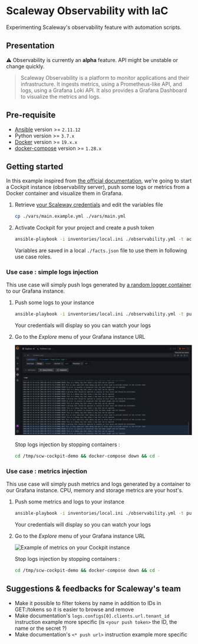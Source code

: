 # Scaleway Observability with IaC

Experimenting Scaleway's observability feature with automation scripts.

## Presentation

:warning: Observability is currently an **alpha** feature. API might be unstable or change quickly.

> Scaleway Observability is a platform to monitor applications and their infrastructure. It ingests metrics, using a Prometheus-like API, and logs, using a Grafana Loki API. It also provides a Grafana Dashboard to visualize the metrics and logs.

## Pre-requisite

- [Ansible](https://docs.ansible.com/ansible/latest/installation_guide/intro_installation.html#pip-install) version >= `2.11.12`
- Python version >= `3.7.x`
- [Docker](https://docs.docker.com/engine/install/) version >= `19.x.x`
- [docker-compose](https://docs.docker.com/compose/install/) version >= `1.28.x`

## Getting started

In this example inspired from [the official documentation](https://developers.scaleway.com/en/products/observability/api/v1alpha1), we're going to start a Cockpit instance (observability server), push some logs or metrics from a Docker container and visualize them in Grafana.

1. Retrieve [your Scaleway credentials](https://console.scaleway.com/project/credentials) and edit the variables file

    ```bash
    cp ./vars/main.example.yml ./vars/main.yml
    ```

2. Activate Cockpit for your project and create a push token

    ```bash
    ansible-playbook -i inventories/local.ini ./observability.yml -t activation --extra-vars @./vars/main.yml
    ```

    Variables are saved in a local `./facts.json` file to use them in following use case roles.

### Use case : simple logs injection

This use case will simply push logs generated by [a random logger container](https://github.com/chentex/random-logger) to our Grafana instance.

1. Push some logs to your instance

    ```bash
    ansible-playbook -i inventories/local.ini ./observability.yml -t push-simple-logs --extra-vars @./vars/main.yml
    ```

    Your credentials will display so you can watch your logs

2. Go to the _Explore_ menu of your Grafana instance URL

    ![Example of logs on your Cockpit instance](./images/cockpit_grafana_simple_logs.png)

    Stop logs injection by stopping containers :

    ```bash
    cd /tmp/scw-cockpit-demo && docker-compose down && cd -
    ```

### Use case : metrics injection

This use case will simply push metrics and logs generated by a container to our Grafana instance. CPU, memory and storage metrics are your host's.

1. Push some metrics and logs to your instance

    ```bash
    ansible-playbook -i inventories/local.ini ./observability.yml -t push-metrics-logs --extra-vars @./vars/main.yml
    ```

    Your credentials will display so you can watch your logs

2. Go to the _Explore_ menu of your Grafana instance URL

    ![Example of metrics on your Cockpit instance](./images/cockpit_grafana_metric_logs.png)

    Stop logs injection by stopping containers :

    ```bash
    cd /tmp/scw-cockpit-demo && docker-compose down && cd -
    ```

## Suggestions & feedbacks for Scaleway's team

- Make it possible to filter tokens by name in addition to IDs in GET:/tokens so it is easier to browse and remove
- Make documentation's `logs.configs[0].clients.url.tenant_id` instruction example more specific (is `<your push token>` the ID, the name or the secret ?)
- Make documentation's `<* push url>` instruction example more specific
